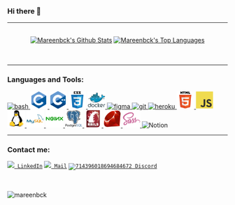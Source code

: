 ### Hi there 👋

<!--
**Mareenbck/Mareenbck** is a ✨ _special_ ✨ repository because its `README.md` (this file) appears on your GitHub profile.

-->
---

<br>
<div align="center">
  <a href="https://github.com/anuraghazra/github-readme-stats"><img alt="Mareenbck's Github Stats" src="https://denvercoder1-github-readme-stats.vercel.app/api/?username=Mareenbck&show_icons=true&include_all_commits=true&theme=dracula&hide_border=true" height="150px"/></a>
  <a href="https://github.com/anuraghazra/github-readme-stats"><img alt="Mareenbck's Top Languages" src="https://denvercoder1-github-readme-stats.vercel.app/api/top-langs/?username=Mareenbck&layout=compact&theme=dracula&hide_border=true" height="150px"/></a>
</div>
<br><br>

---

<h3 align="left">Languages and Tools:</h3>
<p align="left"> <a href="https://www.gnu.org/software/bash/" target="_blank" rel="noreferrer"> <img src="https://cdn-icons-png.flaticon.com/512/919/919837.png" alt="bash" width="40" height="40"/> </a> <a href="https://www.cprogramming.com/" target="_blank" rel="noreferrer"> <img src="https://raw.githubusercontent.com/devicons/devicon/master/icons/c/c-original.svg" alt="c" width="40" height="40"/> </a> <a href="https://www.w3schools.com/cpp/" target="_blank" rel="noreferrer"> <img src="https://raw.githubusercontent.com/devicons/devicon/master/icons/cplusplus/cplusplus-original.svg" alt="cplusplus" width="40" height="40"/> </a> <a href="https://www.w3schools.com/css/" target="_blank" rel="noreferrer"> <img src="https://raw.githubusercontent.com/devicons/devicon/master/icons/css3/css3-original-wordmark.svg" alt="css3" width="40" height="40"/> </a> <a href="https://www.docker.com/" target="_blank" rel="noreferrer"> <img src="https://raw.githubusercontent.com/devicons/devicon/master/icons/docker/docker-original-wordmark.svg" alt="docker" width="40" height="40"/> </a> <a href="https://www.figma.com/" target="_blank" rel="noreferrer"> <img src="https://www.vectorlogo.zone/logos/figma/figma-icon.svg" alt="figma" width="40" height="40"/> </a> <a href="https://git-scm.com/" target="_blank" rel="noreferrer"> <img src="https://www.vectorlogo.zone/logos/git-scm/git-scm-icon.svg" alt="git" width="40" height="40"/> </a> <a href="https://heroku.com" target="_blank" rel="noreferrer"> <img src="https://www.vectorlogo.zone/logos/heroku/heroku-icon.svg" alt="heroku" width="40" height="40"/> </a> <a href="https://www.w3.org/html/" target="_blank" rel="noreferrer"> <img src="https://raw.githubusercontent.com/devicons/devicon/master/icons/html5/html5-original-wordmark.svg" alt="html5" width="40" height="40"/> </a> <a href="https://developer.mozilla.org/en-US/docs/Web/JavaScript" target="_blank" rel="noreferrer"> <img src="https://raw.githubusercontent.com/devicons/devicon/master/icons/javascript/javascript-original.svg" alt="javascript" width="40" height="40"/> </a> <a href="https://www.linux.org/" target="_blank" rel="noreferrer"> <img src="https://raw.githubusercontent.com/devicons/devicon/master/icons/linux/linux-original.svg" alt="linux" width="40" height="40"/> </a> <a href="https://www.mysql.com/" target="_blank" rel="noreferrer"> <img src="https://raw.githubusercontent.com/devicons/devicon/master/icons/mysql/mysql-original-wordmark.svg" alt="mysql" width="40" height="40"/> </a> <a href="https://www.nginx.com" target="_blank" rel="noreferrer"> <img src="https://raw.githubusercontent.com/devicons/devicon/master/icons/nginx/nginx-original.svg" alt="nginx" width="40" height="40"/> </a> <a href="https://www.postgresql.org" target="_blank" rel="noreferrer"> <img src="https://raw.githubusercontent.com/devicons/devicon/master/icons/postgresql/postgresql-original-wordmark.svg" alt="postgresql" width="40" height="40"/> </a> <a href="https://rubyonrails.org" target="_blank" rel="noreferrer"> <img src="https://raw.githubusercontent.com/devicons/devicon/master/icons/rails/rails-original-wordmark.svg" alt="rails" width="40" height="40"/> </a> <a href="https://www.ruby-lang.org/en/" target="_blank" rel="noreferrer"> <img src="https://raw.githubusercontent.com/devicons/devicon/master/icons/ruby/ruby-original.svg" alt="ruby" width="40" height="40"/> </a> <a href="https://sass-lang.com" target="_blank" rel="noreferrer"> <img src="https://raw.githubusercontent.com/devicons/devicon/master/icons/sass/sass-original.svg" alt="sass" width="40" height="40"/> </a> <img alt="Notion" src="https://img.shields.io/badge/-Notion-000000?style=flat-square&logo=Notion&logoColor=white" height="30px"/> </p>

---
<h3 align="left">Contact me:</h3>
<div">
  <code><a href="https://www.linkedin.com/in/marine-bascunana" title=" Linkedin Profile " target="_blank"><img width="22" src="https://cdn-icons-png.flaticon.com/512/3938/3938061.png"> LinkedIn</a></code>               
  <code><a href="mailto:marine.bascunana@gmail.com?subject=[GitHub]%20🔥%20Prise%20de%20contact&body=Bonjour%20Marine%2C%0A%0AJe%20viens%20vers%20toi%20aujourd%27hui%20apr%C3%A8s%20avoir%20vu%20ton%20profil%20GitHub%20pour%20..."  title=" Mail " target="_blank"><img width="22" src="https://cdn-icons-png.flaticon.com/512/9380/9380989.png"/> Mail</a></code>
<code><a href="https://discord.gg/714396018694684672" target="blank"><img src="https://cdn-icons-png.flaticon.com/512/3670/3670157.png" alt="714396018694684672" heigh="22px" width="22px"> Discord</a></code>

</div>
<br><br><br>

<p align="left"> <img src="https://komarev.com/ghpvc/?username=mareenbck&label=Profile%20views&color=0e75b6&style=flat" alt="mareenbck" /> </p>
